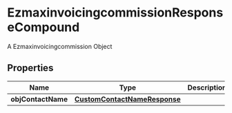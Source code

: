

# EzmaxinvoicingcommissionResponseCompound

A Ezmaxinvoicingcommission Object

## Properties

| Name | Type | Description | Notes |
|------------ | ------------- | ------------- | -------------|
|**objContactName** | [**CustomContactNameResponse**](CustomContactNameResponse.md) |  |  [optional] |



